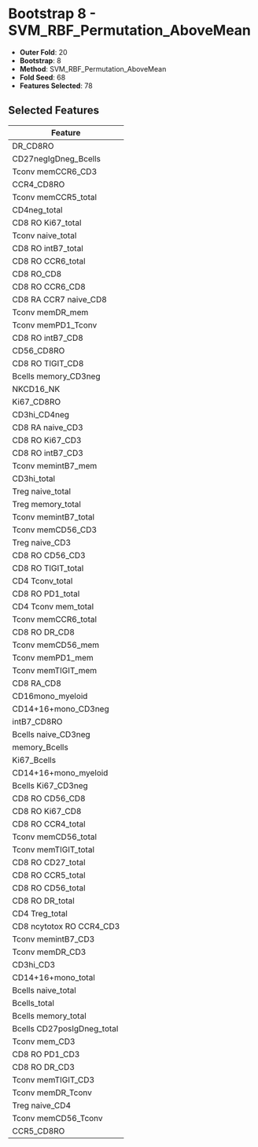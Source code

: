 # Bootstrap 8 - SVM_RBF_Permutation_AboveMean

- **Outer Fold**: 20
- **Bootstrap**: 8
- **Method**: SVM_RBF_Permutation_AboveMean
- **Fold Seed**: 68
- **Features Selected**: 78

## Selected Features

| Feature |
|---------|
| DR_CD8RO |
| CD27negIgDneg_Bcells |
| Tconv memCCR6_CD3 |
| CCR4_CD8RO |
| Tconv memCCR5_total |
| CD4neg_total |
| CD8 RO Ki67_total |
| Tconv naive_total |
| CD8 RO intB7_total |
| CD8 RO CCR6_total |
| CD8 RO_CD8 |
| CD8 RO CCR6_CD8 |
| CD8 RA CCR7 naive_CD8 |
| Tconv memDR_mem |
| Tconv memPD1_Tconv |
| CD8 RO intB7_CD8 |
| CD56_CD8RO |
| CD8 RO TIGIT_CD8 |
| Bcells memory_CD3neg |
| NKCD16_NK |
| Ki67_CD8RO |
| CD3hi_CD4neg |
| CD8 RA naive_CD3 |
| CD8  RO Ki67_CD3 |
| CD8 RO intB7_CD3 |
| Tconv memintB7_mem |
| CD3hi_total |
| Treg naive_total |
| Treg memory_total |
| Tconv memintB7_total |
| Tconv memCD56_CD3 |
| Treg naive_CD3 |
| CD8 RO CD56_CD3 |
| CD8 RO TIGIT_total |
| CD4 Tconv_total |
| CD8 RO PD1_total |
| CD4 Tconv mem_total |
| Tconv memCCR6_total |
| CD8 RO DR_CD8 |
| Tconv memCD56_mem |
| Tconv memPD1_mem |
| Tconv memTIGIT_mem |
| CD8 RA_CD8 |
| CD16mono_myeloid |
| CD14+16+mono_CD3neg |
| intB7_CD8RO |
| Bcells naive_CD3neg |
| memory_Bcells |
| Ki67_Bcells |
| CD14+16+mono_myeloid |
| Bcells Ki67_CD3neg |
| CD8 RO CD56_CD8 |
| CD8 RO Ki67_CD8 |
| CD8 RO CCR4_total |
| Tconv memCD56_total |
| Tconv memTIGIT_total |
| CD8 RO CD27_total |
| CD8 RO CCR5_total |
| CD8 RO CD56_total |
| CD8 RO DR_total |
| CD4 Treg_total |
| CD8 ncytotox RO CCR4_CD3 |
| Tconv memintB7_CD3 |
| Tconv memDR_CD3 |
| CD3hi_CD3 |
| CD14+16+mono_total |
| Bcells naive_total |
| Bcells_total |
| Bcells memory_total |
| Bcells CD27posIgDneg_total |
| Tconv mem_CD3 |
| CD8 RO PD1_CD3 |
| CD8 RO DR_CD3 |
| Tconv memTIGIT_CD3 |
| Tconv memDR_Tconv |
| Treg naive_CD4 |
| Tconv memCD56_Tconv |
| CCR5_CD8RO |
